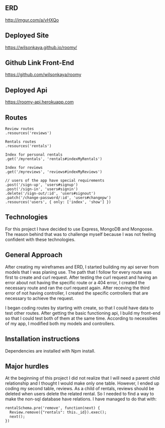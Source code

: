## ERD ##
http://imgur.com/a/vHXQo

## Deployed Site ##
https://wilsonkaya.github.io/roomy/

## Github Link Front-End ##
https://github.com/wilsonkaya/roomy

## Deployed Api ##
https://roomy-api.herokuapp.com

## Routes ##

```
Review routes
.resources('reviews')

Rentals routes
.resources('rentals')

Index for personal rentals
.get('/myrentals', 'rentals#indexMyRentals')

Index for reviews
.get('/myreviews', 'reviews#indexMyReviews')

// users of the app have special requirements
.post('/sign-up', 'users#signup')
.post('/sign-in', 'users#signin')
.delete('/sign-out/:id', 'users#signout')
.patch('/change-password/:id', 'users#changepw')
.resources('users', { only: ['index', 'show'] })
```
## Technologies ##
For this project I have decided to use Express, MongoDB and Mongoose. The reason behind that was to challenge myself because I was not feeling confident with these technologies.

## General Approach ##
After creating my wireframes and ERD, I started building my api server from models that I was planing use. The path that I follow for every route was first to create and curl request. After testing the curl request and having an error about not having the specific route or a 404 error, I created the necessary route and ran the curl request again.
After receving the third error of not having controller, I created the specific controllers that are necessary to achieve the request.

I began coding routes by starting with create, so that I could have data to test other routes. After getting the basic functioning api, I build my front-end so that I could test both of them at the same time. According to necessities of my app, I modified both my models and controllers.

## Installation instructions ##
Dependencies are installed with Npm install.


## Major hurdles ##
At the beginning of this project I did not realize that I will need a parent child relationship and I thought I would make only one table. However, I ended up coding my second table, reviews. As a child of rentals, reviews should be deleted when users delete the related rental. So I needed to find a way to make the non-sql database have relations.
I have managed to do that with:

```
rentalSchema.pre('remove', function(next) {
  Review.remove({"rentals": this._id}).exec();
  next();
})
```

